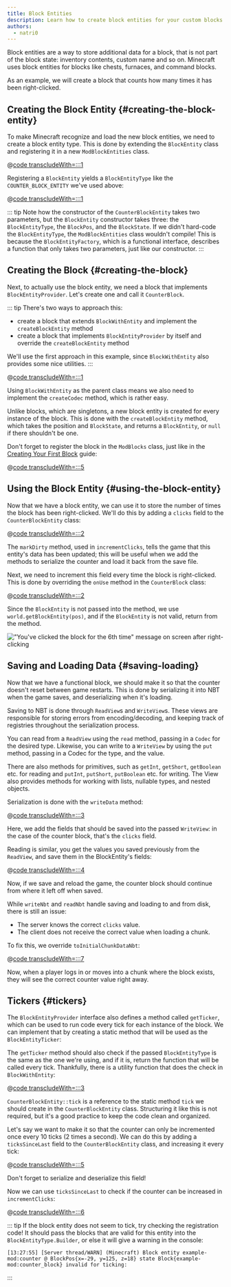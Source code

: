 ```yaml
---
title: Block Entities
description: Learn how to create block entities for your custom blocks.
authors:
  - natri0
---
```


Block entities are a way to store additional data for a block, that is not part of the block state: inventory contents, custom name and so on.
Minecraft uses block entities for blocks like chests, furnaces, and command blocks.

As an example, we will create a block that counts how many times it has been right-clicked.

## Creating the Block Entity {#creating-the-block-entity}

To make Minecraft recognize and load the new block entities, we need to create a block entity type. This is done by extending the `BlockEntity` class and registering it in a new `ModBlockEntities` class.

@[code transcludeWith=:::1](@/reference/latest/src/main/java/com/example/docs/block/entity/custom/CounterBlockEntity.java)

Registering a `BlockEntity` yields a `BlockEntityType` like the `COUNTER_BLOCK_ENTITY` we've used above:

@[code transcludeWith=:::1](@/reference/latest/src/main/java/com/example/docs/block/entity/ModBlockEntities.java)

::: tip
Note how the constructor of the `CounterBlockEntity` takes two parameters, but the `BlockEntity` constructor takes three: the `BlockEntityType`, the `BlockPos`, and the `BlockState`.
If we didn't hard-code the `BlockEntityType`, the `ModBlockEntities` class wouldn't compile! This is because the `BlockEntityFactory`, which is a functional interface, describes a function that only takes two parameters, just like our constructor.
:::

## Creating the Block {#creating-the-block}

Next, to actually use the block entity, we need a block that implements `BlockEntityProvider`. Let's create one and call it `CounterBlock`.

::: tip
There's two ways to approach this:

- create a block that extends `BlockWithEntity` and implement the `createBlockEntity` method
- create a block that implements `BlockEntityProvider` by itself and override the `createBlockEntity` method

We'll use the first approach in this example, since `BlockWithEntity` also provides some nice utilities.
:::

@[code transcludeWith=:::1](@/reference/latest/src/main/java/com/example/docs/block/custom/CounterBlock.java)

Using `BlockWithEntity` as the parent class means we also need to implement the `createCodec` method, which is rather easy.

Unlike blocks, which are singletons, a new block entity is created for every instance of the block. This is done with the `createBlockEntity` method, which takes the position and `BlockState`, and returns a `BlockEntity`, or `null` if there shouldn't be one.

Don't forget to register the block in the `ModBlocks` class, just like in the [Creating Your First Block](../blocks/first-block) guide:

@[code transcludeWith=:::5](@/reference/latest/src/main/java/com/example/docs/block/ModBlocks.java)

## Using the Block Entity {#using-the-block-entity}

Now that we have a block entity, we can use it to store the number of times the block has been right-clicked. We'll do this by adding a `clicks` field to the `CounterBlockEntity` class:

@[code transcludeWith=:::2](@/reference/latest/src/main/java/com/example/docs/block/entity/custom/CounterBlockEntity.java)

The `markDirty` method, used in `incrementClicks`, tells the game that this entity's data has been updated; this will be useful when we add the methods to serialize the counter and load it back from the save file.

Next, we need to increment this field every time the block is right-clicked. This is done by overriding the `onUse` method in the `CounterBlock` class:

@[code transcludeWith=:::2](@/reference/latest/src/main/java/com/example/docs/block/custom/CounterBlock.java)

Since the `BlockEntity` is not passed into the method, we use `world.getBlockEntity(pos)`, and if the `BlockEntity` is not valid, return from the method.

!["You've clicked the block for the 6th time" message on screen after right-clicking](/assets/develop/blocks/block_entities_1.png)

## Saving and Loading Data {#saving-loading}

Now that we have a functional block, we should make it so that the counter doesn't reset between game restarts. This is done by serializing it into NBT when the game saves, and deserializing when it's loading.

Saving to NBT is done through `ReadView`s and `WriteView`s. These views are responsible for storing errors from encoding/decoding, and keeping track of registries throughout the serialization process.

You can read from a `ReadView` using the `read` method, passing in a `Codec` for the desired type. Likewise, you can write to a `WriteView` by using the `put` method, passing in a Codec for the type, and the value.

There are also methods for primitives, such as `getInt`, `getShort`, `getBoolean` etc. for reading and `putInt`, `putShort`, `putBoolean` etc. for writing. The View also provides methods for working with lists, nullable types, and nested objects.

Serialization is done with the `writeData` method:

@[code transcludeWith=:::3](@/reference/latest/src/main/java/com/example/docs/block/entity/custom/CounterBlockEntity.java)

Here, we add the fields that should be saved into the passed `WriteView`: in the case of the counter block, that's the `clicks` field.

Reading is similar, you get the values you saved previously from the `ReadView`, and save them in the BlockEntity's fields:

@[code transcludeWith=:::4](@/reference/latest/src/main/java/com/example/docs/block/entity/custom/CounterBlockEntity.java)

Now, if we save and reload the game, the counter block should continue from where it left off when saved.

While `writeNbt` and `readNbt` handle saving and loading to and from disk, there is still an issue:

- The server knows the correct `clicks` value.
- The client does not receive the correct value when loading a chunk.

To fix this, we override `toInitialChunkDataNbt`:

@[code transcludeWith=:::7](@/reference/latest/src/main/java/com/example/docs/block/entity/custom/CounterBlockEntity.java)

Now, when a player logs in or moves into a chunk where the block exists, they will see the correct counter value right away.

## Tickers {#tickers}

The `BlockEntityProvider` interface also defines a method called `getTicker`, which can be used to run code every tick for each instance of the block. We can implement that by creating a static method that will be used as the `BlockEntityTicker`:

The `getTicker` method should also check if the passed `BlockEntityType` is the same as the one we're using, and if it is, return the function that will be called every tick. Thankfully, there is a utility function that does the check in `BlockWithEntity`:

@[code transcludeWith=:::3](@/reference/latest/src/main/java/com/example/docs/block/custom/CounterBlock.java)

`CounterBlockEntity::tick` is a reference to the static method `tick` we should create in the `CounterBlockEntity` class. Structuring it like this is not required, but it's a good practice to keep the code clean and organized.

Let's say we want to make it so that the counter can only be incremented once every 10 ticks (2 times a second). We can do this by adding a `ticksSinceLast` field to the `CounterBlockEntity` class, and increasing it every tick:

@[code transcludeWith=:::5](@/reference/latest/src/main/java/com/example/docs/block/entity/custom/CounterBlockEntity.java)

Don't forget to serialize and deserialize this field!

Now we can use `ticksSinceLast` to check if the counter can be increased in `incrementClicks`:

@[code transcludeWith=:::6](@/reference/latest/src/main/java/com/example/docs/block/entity/custom/CounterBlockEntity.java)

::: tip
If the block entity does not seem to tick, try checking the registration code! It should pass the blocks that are valid for this entity into the `BlockEntityType.Builder`, or else it will give a warning in the console:

```text
[13:27:55] [Server thread/WARN] (Minecraft) Block entity example-mod:counter @ BlockPos{x=-29, y=125, z=18} state Block{example-mod:counter_block} invalid for ticking:
```

:::
